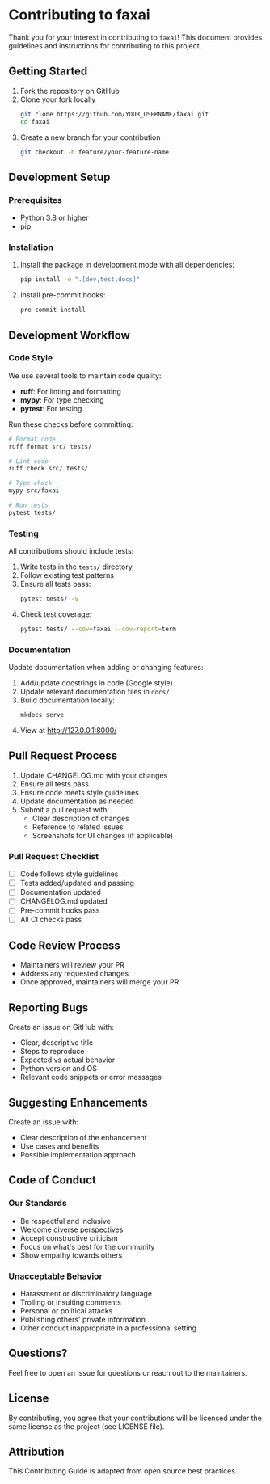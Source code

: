 # Contributing to faxai

Thank you for your interest in contributing to `faxai`! This document provides guidelines and instructions for contributing to this project.

## Getting Started

1. Fork the repository on GitHub
2. Clone your fork locally
   ```bash
   git clone https://github.com/YOUR_USERNAME/faxai.git
   cd faxai
   ```
3. Create a new branch for your contribution
   ```bash
   git checkout -b feature/your-feature-name
   ```

## Development Setup

### Prerequisites

- Python 3.8 or higher
- pip

### Installation

1. Install the package in development mode with all dependencies:
   ```bash
   pip install -e ".[dev,test,docs]"
   ```

2. Install pre-commit hooks:
   ```bash
   pre-commit install
   ```

## Development Workflow

### Code Style

We use several tools to maintain code quality:

- **ruff**: For linting and formatting
- **mypy**: For type checking
- **pytest**: For testing

Run these checks before committing:

```bash
# Format code
ruff format src/ tests/

# Lint code
ruff check src/ tests/

# Type check
mypy src/faxai

# Run tests
pytest tests/
```

### Testing

All contributions should include tests:

1. Write tests in the `tests/` directory
2. Follow existing test patterns
3. Ensure all tests pass:
   ```bash
   pytest tests/ -v
   ```
4. Check test coverage:
   ```bash
   pytest tests/ --cov=faxai --cov-report=term
   ```

### Documentation

Update documentation when adding or changing features:

1. Add/update docstrings in code (Google style)
2. Update relevant documentation files in `docs/`
3. Build documentation locally:
   ```bash
   mkdocs serve
   ```
4. View at http://127.0.0.1:8000/

## Pull Request Process

1. Update CHANGELOG.md with your changes
2. Ensure all tests pass
3. Ensure code meets style guidelines
4. Update documentation as needed
5. Submit a pull request with:
   - Clear description of changes
   - Reference to related issues
   - Screenshots for UI changes (if applicable)

### Pull Request Checklist

- [ ] Code follows style guidelines
- [ ] Tests added/updated and passing
- [ ] Documentation updated
- [ ] CHANGELOG.md updated
- [ ] Pre-commit hooks pass
- [ ] All CI checks pass

## Code Review Process

- Maintainers will review your PR
- Address any requested changes
- Once approved, maintainers will merge your PR

## Reporting Bugs

Create an issue on GitHub with:

- Clear, descriptive title
- Steps to reproduce
- Expected vs actual behavior
- Python version and OS
- Relevant code snippets or error messages

## Suggesting Enhancements

Create an issue with:

- Clear description of the enhancement
- Use cases and benefits
- Possible implementation approach

## Code of Conduct

### Our Standards

- Be respectful and inclusive
- Welcome diverse perspectives
- Accept constructive criticism
- Focus on what's best for the community
- Show empathy towards others

### Unacceptable Behavior

- Harassment or discriminatory language
- Trolling or insulting comments
- Personal or political attacks
- Publishing others' private information
- Other conduct inappropriate in a professional setting

## Questions?

Feel free to open an issue for questions or reach out to the maintainers.

## License

By contributing, you agree that your contributions will be licensed under the same license as the project (see LICENSE file).

## Attribution

This Contributing Guide is adapted from open source best practices.
